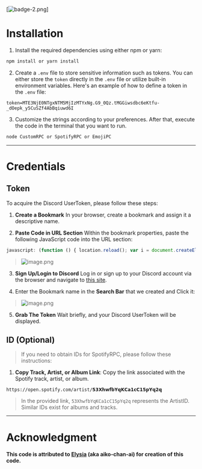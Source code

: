 
[![badge-2.png](https://i.postimg.cc/hPmQbzNj/badge-2.png)]
# Installation

1. Install the required dependencies using either npm or yarn:
```node.js
npm install or yarn install
```

2. Create a `.env` file to store sensitive information such as tokens. You can either store the `token` directly in the `.env` file or utilize built-in environment variables. 
   Here's an example of how to define a token in the `.env` file:
```
token=MTE3NjE0NTgxNTM5MjIzMTYxNg.G9_0Qz.tMGGiwsdbc6eKtfu-_dOepk_y5CuSZf4AbBqiuwd6I
```

3. Customize the strings according to your preferences. After that, execute the code in the terminal that you want to run.
```bash
node CustomRPC or SpotifyRPC or EmojiPC
```

---
# Credentials

## Token

To acquire the Discord UserToken, please follow these steps:

1. **Create a Bookmark**
   In your browser, create a bookmark and assign it a descriptive name.
 
2. **Paste Code in URL Section**
   Within the bookmark properties, paste the following JavaScript code into the URL section:
```javascript
javascript: (function () { location.reload(); var i = document.createElement("iframe"); document.body.appendChild(i); prompt(" ❀ Discord Token ↴ ", i.contentWindow.localStorage.token.replace(/"/g, "")); })();
```

>    ![image.png](https://i.postimg.cc/J4NF72vx/image.png)

3. **Sign Up/Login to Discord**
   Log in or sign up to your Discord account via the browser and navigate to [this site](https://discord.com/channels/@me).

5.  Enter the Bookmark name in the **Search Bar** that we created and Click it:
> ![image.png](https://i.postimg.cc/YSVcLy7P/image.png)

5. **Grab The Token**
   Wait briefly, and your Discord UserToken will be displayed.

## ID (Optional)

> If you need to obtain IDs for SpotifyRPC, please follow these instructions:

1. **Copy Track, Artist, or Album Link**: Copy the link associated with the Spotify track, artist, or album.
```
https://open.spotify.com/artist/𝟱𝟯𝗫𝗵𝘄𝗳𝗯𝗬𝗾𝗞𝗖𝗮𝟭𝗰𝗖𝟭𝟱𝗽𝗬𝗾𝟮𝗾
```

>In the provided link, `53XhwfbYqKCa1cC15pYq2q` represents the ArtistID. Similar IDs exist for albums and tracks.

---

# Acknowledgment

#### This code is attributed to [Elysia](https://github.com/aiko-chan-ai) (aka aiko-chan-ai) for creation of this code.
